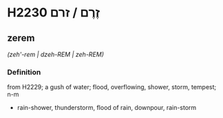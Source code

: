 # H2230 זֶרֶם / זרם

## zerem

_(zeh'-rem | dzeh-REM | zeh-REM)_

### Definition

from H2229; a gush of water; flood, overflowing, shower, storm, tempest; n-m

- rain-shower, thunderstorm, flood of rain, downpour, rain-storm
